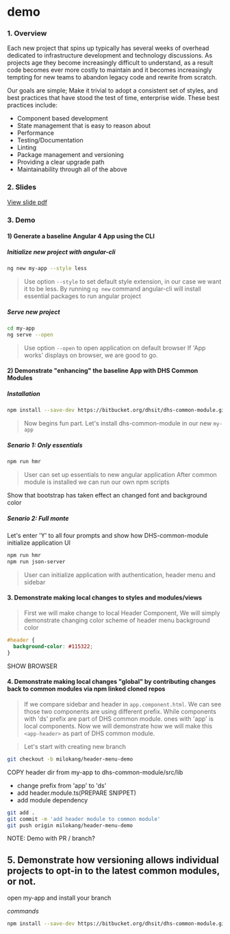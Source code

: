 # demo

### 1. Overview

Each new project that spins up typically has several weeks of overhead dedicated to infrastructure development and technology discussions.
As projects age they become increasingly difficult to understand, as a result code becomes ever more costly to maintain and it becomes increasingly tempting for new teams to abandon legacy code and rewrite from scratch.

Our goals are simple; Make it trivial to adopt a consistent set of styles, and best practices that have stood the test of time, enterprise wide.
These best practices include:
-  Component based development
-  State management that is easy to reason about
-  Performance
-  Testing/Documentation
-  Linting
-  Package management and versioning
-  Providing a clear upgrade path
-  Maintainability through all of the above

### 2\. Slides
[View slide pdf](https://github.com/arielpartners/demo/blob/master/dhs-demo-slide.pdf)

### 3\. Demo

#### 1\) Generate a baseline Angular 4 App using the CLI

##### Initialize new project with angular-cli

```bash
ng new my-app --style less
```

> Use option `--style` to set default style extension, in our case we want it to be less.
  By running `ng new` command angular-cli will install essential packages to run angular project

##### Serve new project

```bash
cd my-app
ng serve --open
```

> Use option `--open` to open application on default browser
If 'App works' displays on browser, we are good to go.

#### 2\) Demonstrate "enhancing" the baseline App with DHS Common Modules

##### Installation

```bash
npm install --save-dev https://bitbucket.org/dhsit/dhs-common-module.git
```

> Now begins fun part.
 Let's install dhs-common-module in our new `my-app`

##### Senario 1: Only essentials

```bash
npm run hmr
```

> User can set up essentials to new angular application
  After common module is installed we can run our own npm scripts

Show that bootstrap has taken effect an changed font and background color


##### Senario 2: Full monte

Let's enter 'Y' to all four prompts and show how DHS-common-module initialize application UI

```bash
npm run hmr
npm run json-server
```
> User can initialize application with authentication, header menu and sidebar

#### 3\. Demonstrate making local changes to styles and modules/views

> First we will make change to local Header Component,
  We will simply demonstrate changing color scheme of header menu background color

```css
#header {
  background-color: #115322;
}
```

SHOW BROWSER

#### 4\. Demonstrate making local changes "global" by contributing changes back to common modules via npm linked cloned repos

> If we compare sidebar and header in `app.component.html`.  We can see those two components are using different prefix.
  While components with 'ds' prefix are part of DHS common module. ones with 'app' is local components.
  Now we will demonstrate how we will make this `<app-header>` as part of DHS common module.

> Let's start with creating new branch

```bash
git checkout -b milokang/header-menu-demo
```

COPY header dir from my-app to dhs-common-module/src/lib

* change prefix from 'app' to 'ds'
* add header.module.ts(PREPARE SNIPPET)
* add module dependency

```bash
git add .
git commit -m 'add header module to common module'
git push origin milokang/header-menu-demo
```

NOTE: Demo with PR / branch?

## 5\. Demonstrate how versioning allows individual projects to opt-in to the latest common modules, or not.

open my-app and install your branch

*commands*
```bash
npm install --save-dev https://bitbucket.org/dhsit/dhs-common-module.git#milokang/sidebar-style
```


